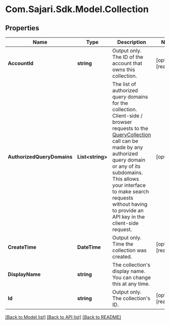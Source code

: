 # Com.Sajari.Sdk.Model.Collection

## Properties

Name | Type | Description | Notes
------------ | ------------- | ------------- | -------------
**AccountId** | **string** | Output only. The ID of the account that owns this collection. | [optional] [readonly] 
**AuthorizedQueryDomains** | **List&lt;string&gt;** | The list of authorized query domains for the collection.  Client-side / browser requests to the [QueryCollection](/docs/api#operation/QueryCollection) call can be made by any authorized query domain or any of its subdomains. This allows your interface to make search requests without having to provide an API key in the client-side request. | [optional] 
**CreateTime** | **DateTime** | Output only. Time the collection was created. | [optional] [readonly] 
**DisplayName** | **string** | The collection&#39;s display name. You can change this at any time. | 
**Id** | **string** | Output only. The collection&#39;s ID. | [optional] [readonly] 

[[Back to Model list]](../README.md#documentation-for-models) [[Back to API list]](../README.md#documentation-for-api-endpoints) [[Back to README]](../README.md)


